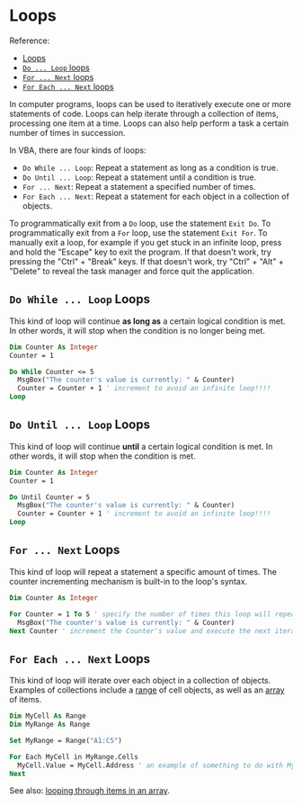 # Loops

Reference:

  + [Loops](https://msdn.microsoft.com/en-us/vba/language-reference-vba/articles/looping-through-code)
  + [`Do ... Loop` loops](https://msdn.microsoft.com/en-us/vba/language-reference-vba/articles/using-doloop-statements)
  + [`For ... Next` loops](https://msdn.microsoft.com/en-us/vba/language-reference-vba/articles/using-fornext-statements)
  + [`For Each ... Next` loops](https://msdn.microsoft.com/en-us/vba/language-reference-vba/articles/using-for-eachnext-statements)

In computer programs, loops can be used to iteratively execute one or more statements of code. Loops can help iterate through a collection of items, processing one item at a time. Loops can also help perform a task a certain number of times in succession.

In VBA, there are four kinds of loops:

  + `Do While ... Loop`: Repeat a statement as long as a condition is true.
  + `Do Until ... Loop`: Repeat a statement until a condition is true.
  + `For ... Next`: Repeat a statement a specified number of times.
  + `For Each ... Next`: Repeat a statement for each object in a collection of objects.

To programmatically exit from a `Do` loop, use the statement `Exit Do`. To programmatically exit from a `For` loop, use the statement `Exit For`. To manually exit a loop, for example if you get stuck in an infinite loop, press and hold the "Escape" key to exit the program. If that doesn't work, try pressing the "Ctrl" + "Break" keys. If that doesn't work, try "Ctrl" + "Alt" + "Delete" to reveal the task manager and force quit the application.

## `Do While ... Loop` Loops

This kind of loop will continue **as long as** a certain logical condition is met. In other words, it will stop when the condition is no longer being met.

```vb
Dim Counter As Integer
Counter = 1

Do While Counter <= 5
  MsgBox("The counter's value is currently: " & Counter)
  Counter = Counter + 1 ' increment to avoid an infinite loop!!!!
Loop
```

## `Do Until ... Loop` Loops

This kind of loop will continue **until** a certain logical condition is met. In other words, it will stop when the condition is met.

```vb
Dim Counter As Integer
Counter = 1

Do Until Counter = 5
  MsgBox("The counter's value is currently: " & Counter)
  Counter = Counter + 1 ' increment to avoid an infinite loop!!!!
Loop
```

## `For ... Next` Loops

This kind of loop will repeat a statement a specific amount of times. The counter incrementing mechanism is built-in to the loop's syntax.

```vb
Dim Counter As Integer

For Counter = 1 To 5 ' specify the number of times this loop will repeat
  MsgBox("The counter's value is currently: " & Counter)
Next Counter ' increment the Counter's value and execute the next iteration
```

## `For Each ... Next` Loops

This kind of loop will iterate over each object in a collection of objects. Examples of collections include a [range](/notes/ms-excel/ranges.md) of cell objects, as well as an [array](/notes/visual-basic/datatypes/arrays.md) of items.

```vb
Dim MyCell As Range
Dim MyRange As Range

Set MyRange = Range("A1:C5")

For Each MyCell in MyRange.Cells
  MyCell.Value = MyCell.Address ' an example of something to do with MyCell
Next
```

See also: [looping through items in an array](/notes/visual-basic/datatypes/arrays.md#iteration).
